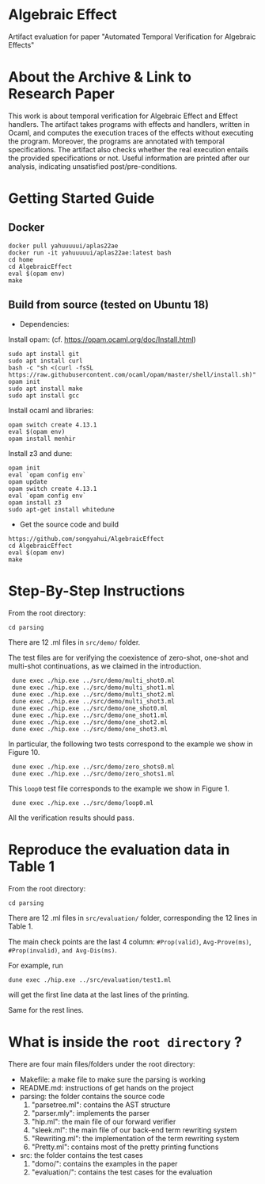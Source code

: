 # Algebraic Effect
Artifact evaluation for paper "Automated Temporal Verification for Algebraic Effects"


# About the Archive & Link to Research Paper  

This work is about temporal verification for Algebraic Effect and 
Effect handlers. 
The artifact takes programs with effects and handlers, written in Ocaml, 
and computes the execution traces of the effects without executing the 
program. 
Moreover, the programs are annotated with temporal specifications. 
The artifact also checks whether the real execution entails the 
provided specifications or not. 
Useful information are printed after our analysis, indicating unsatisfied 
post/pre-conditions. 





# Getting Started Guide 

## Docker 

```
docker pull yahuuuuui/aplas22ae
docker run -it yahuuuuui/aplas22ae:latest bash
cd home 
cd AlgebraicEffect 
eval $(opam env)
make
```

## Build from source (tested on Ubuntu 18)

- Dependencies:

Install opam: (cf. https://opam.ocaml.org/doc/Install.html)
```
sudo apt install git
sudo apt install curl
bash -c "sh <(curl -fsSL https://raw.githubusercontent.com/ocaml/opam/master/shell/install.sh)"
opam init
sudo apt install make 
sudo apt install gcc
```
Install ocaml and libraries:
```
opam switch create 4.13.1
eval $(opam env)
opam install menhir
```
Install z3 and dune:
```
opam init
eval `opam config env`
opam update
opam switch create 4.13.1
eval `opam config env`
opam install z3
sudo apt-get install whitedune
```
- Get the source code and build 
```
https://github.com/songyahui/AlgebraicEffect
cd AlgebraicEffect 
eval $(opam env)
make 
```

# Step-By-Step Instructions 


From the root directory:  
```
cd parsing 
```

There are 12 .ml files in `src/demo/` folder. 

The test files are for verifying
the coexistence of zero-shot, one-shot and multi-shot continuations, 
as we claimed in the introduction. 

```
 dune exec ./hip.exe ../src/demo/multi_shot0.ml
 dune exec ./hip.exe ../src/demo/multi_shot1.ml
 dune exec ./hip.exe ../src/demo/multi_shot2.ml
 dune exec ./hip.exe ../src/demo/multi_shot3.ml
 dune exec ./hip.exe ../src/demo/one_shot0.ml
 dune exec ./hip.exe ../src/demo/one_shot1.ml
 dune exec ./hip.exe ../src/demo/one_shot2.ml
 dune exec ./hip.exe ../src/demo/one_shot3.ml
```
In particular, the following two tests correspond to 
the example we show in Figure 10. 
```
 dune exec ./hip.exe ../src/demo/zero_shots0.ml
 dune exec ./hip.exe ../src/demo/zero_shots1.ml
```

This `loop0` test file corresponds to 
the example we show in Figure 1. 
```
 dune exec ./hip.exe ../src/demo/loop0.ml
```

All the verification results should pass. 


# Reproduce the evaluation data in Table 1 

From the root directory:  
```
cd parsing 
```

There are 12 .ml files in `src/evaluation/` folder, 
corresponding the 12 lines in Table 1. 

The main check points are the last 4 column: 
`#Prop(valid)`, 
`Avg-Prove(ms)`, 
`#Prop(invalid)`,
`and Avg-Dis(ms)`. 

For example, run 
```
dune exec ./hip.exe ../src/evaluation/test1.ml
```
will get the first line data at the last lines of the printing. 

Same for the rest lines. 


# What is inside the `root directory` ?

There are four main files/folders under the root directory:
- Makefile: a make file to make sure the parsing is working 
- README.md: instructions of get hands on the project
- parsing: the folder contains the source code
    1. "parsetree.ml": contains the AST structure 
    2. "parser.mly": implements the parser 
    3. "hip.ml": the main file of our forward verifier
    4. "sleek.ml": the main file of our back-end term rewriting system
    5. "Rewriting.ml": the implementation of the  term rewriting system
    6. "Pretty.ml": contains most of the pretty printing functions
- src: the folder contains the test cases
    1. "domo/": contains the examples in the paper
    2. "evaluation/": contains the test cases for the evaluation 
